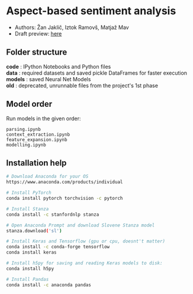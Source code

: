 # Aspect-based sentiment analysis
- Authors: Žan Jaklič, Iztok Ramovš, Matjaž Mav
- Draft preview: [here](https://www.overleaf.com/8497658145vrdhbgxccgsd)

## Folder structure
**code** : IPython Notebooks and Python files  
**data** : required datasets and saved pickle DataFrames for faster execution  
**models** : saved Neural Net Models  
**old** : deprecated, unrunnable files from the project's 1st phase  


## Model order
Run models in the given order:
```
parsing.ipynb
context_extraction.ipynb
feature_expansion.ipynb
modelling.ipynb
```

## Installation help
```bash
# Download Anaconda for your OS
https://www.anaconda.com/products/individual

# Install PyTorch
conda install pytorch torchvision -c pytorch

# Install Stanza
conda install -c stanfordnlp stanza

# Open Anaconda Prompt and download Slovene Stanza model
stanza.download('sl')

# Install Keras and Tensorflow (gpu or cpu, doesnt't matter)
conda install -c conda-forge tensorflow
conda install keras

# Install h5py for saving and reading Keras models to disk:
conda install h5py 

# Install Pandas
conda install -c anaconda pandas
```